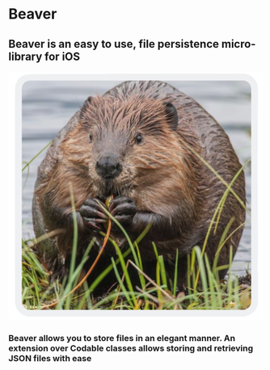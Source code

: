 # Beaver

## Beaver is an easy to use, file persistence micro-library for iOS

![BEAVER](https://raw.githubusercontent.com/ravitripathi/Beaver/Icon/badcrop.png)

### Beaver allows you to store files in an elegant manner. An extension over Codable classes allows storing and retrieving JSON files with ease
